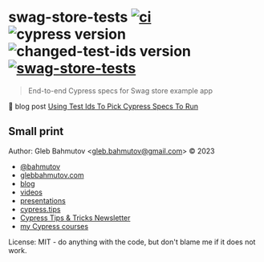 # swag-store-tests [![ci](https://github.com/bahmutov/swag-store-tests/actions/workflows/ci.yml/badge.svg?branch=main)](https://github.com/bahmutov/swag-store-tests/actions/workflows/ci.yml) ![cypress version](https://img.shields.io/badge/cypress-13.3.0-brightgreen) ![changed-test-ids version](https://img.shields.io/badge/changed--test--ids-1.8.0-brightgreen) [![swag-store-tests](https://img.shields.io/endpoint?url=https://cloud.cypress.io/badge/simple/jq4fyx&style=flat&logo=cypress)](https://cloud.cypress.io/projects/jq4fyx/runs)

> End-to-end Cypress specs for Swag store example app

📝 blog post [Using Test Ids To Pick Cypress Specs To Run](https://glebbahmutov.com/blog/using-test-ids-to-pick-specs-to-run/)

## Small print

Author: Gleb Bahmutov &lt;gleb.bahmutov@gmail.com&gt; &copy; 2023

- [@bahmutov](https://twitter.com/bahmutov)
- [glebbahmutov.com](https://glebbahmutov.com)
- [blog](https://glebbahmutov.com/blog)
- [videos](https://www.youtube.com/glebbahmutov)
- [presentations](https://slides.com/bahmutov)
- [cypress.tips](https://cypress.tips)
- [Cypress Tips & Tricks Newsletter](https://cypresstips.substack.com/)
- [my Cypress courses](https://cypress.tips/courses)

License: MIT - do anything with the code, but don't blame me if it does not work.
